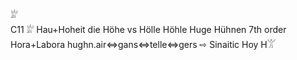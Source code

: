 𓁨  
C11 𓁨 Hau+Hoheit die Höhe vs Hölle Höhle Huge Hühnen 7th order Hora+Labora hughn.air⇔gans⇔telle⇔gers ⇨ Sinaitic Hoy H𓀠  